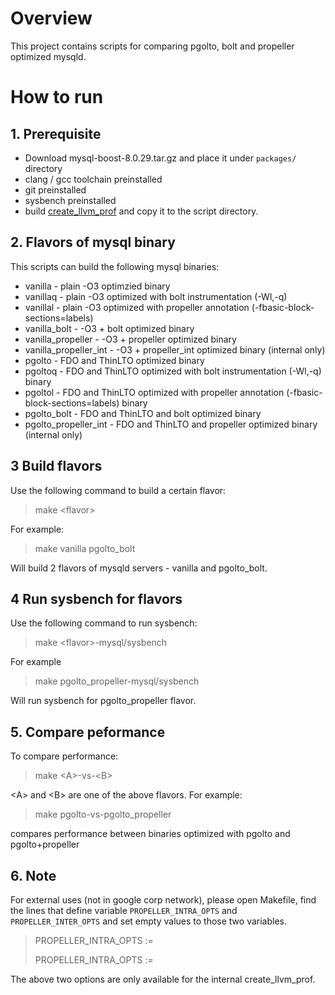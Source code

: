 # Overview
This project contains scripts for comparing pgolto, bolt and propeller optimized mysqld.

# How to run
## 1. Prerequisite

- Download mysql-boost-8.0.29.tar.gz and place it under ```packages/``` directory
- clang / gcc toolchain preinstalled 
- git preinstalled
- sysbench preinstalled
- build [create_llvm_prof](https://github.com/google/autofdo) and copy it to the script directory.

## 2. Flavors of mysql binary
This scripts can build the following mysql binaries:
- vanilla - plain -O3 optimzied binary 
- vanillaq - plain -O3 optimized with bolt instrumentation (-Wl,-q)
- vanillal - plain -O3 optimized with propeller annotation (-fbasic-block-sections=labels)
- vanilla_bolt - -O3 + bolt optimized binary
- vanilla_propeller - -O3 + propeller optimized binary
- vanilla_propeller_int - -O3 + propeller_int optimized binary (internal only)
- pgolto - FDO and ThinLTO optimized binary
- pgoltoq - FDO and ThinLTO optimized with bolt instrumentation (-Wl,-q) binary
- pgoltol - FDO and ThinLTO optimized with propeller annotation (-fbasic-block-sections=labels) binary
- pgolto_bolt - FDO and ThinLTO and bolt optimized binary
- pgolto_propeller_int - FDO and ThinLTO and propeller optimized binary (internal only)

## 3 Build flavors

Use the following command to build a certain flavor:

> make \<flavor\>

For example:

> make vanilla pgolto_bolt

Will build 2 flavors of mysqld servers - vanilla and pgolto_bolt.

## 4 Run sysbench for flavors

Use the following command to run sysbench:

> make \<flavor\>-mysql/sysbench

For example

> make pgolto_propeller-mysql/sysbench

Will run sysbench for pgolto_propeller flavor.


## 5. Compare peformance

To compare performance:

> make \<A\>-vs-\<B\>

\<A\> and \<B\> are one of the above flavors. For example:

> make pgolto-vs-pgolto_propeller

compares performance between binaries optimized with pgolto and pgolto+propeller

## 6. **Note**

For external uses (not in google corp network), please open Makefile,
find the lines that define variable ```PROPELLER_INTRA_OPTS``` and
```PROPELLER_INTER_OPTS``` and set empty values to those two variables.

>PROPELLER_INTRA_OPTS :=
>
>PROPELLER_INTRA_OPTS :=

The above two options are only available for the internal create_llvm_prof.
